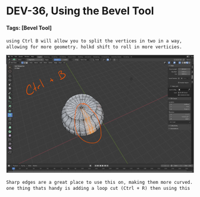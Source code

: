 # DEV-36, Using the Bevel Tool
#### Tags: [Bevel Tool]

    using Ctrl B will allow you to split the vertices in two in a way, allowing for more geometry. holkd shift to roll in more verticies.

![](../images/DEV-36-A.png)

    Sharp edges are a great place to use this on, making them more curved. one thing thats handy is adding a loop cut (Ctrl + R) then using this